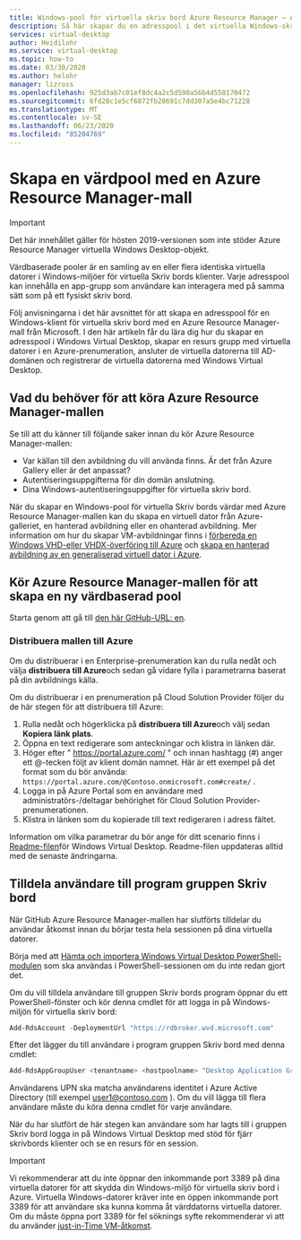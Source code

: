 ```yaml
---
title: Windows-pool för virtuella skriv bord Azure Resource Manager – Azure
description: Så här skapar du en adresspool i det virtuella Windows-skrivbordet med en Azure Resource Manager-mall.
services: virtual-desktop
author: Heidilohr
ms.service: virtual-desktop
ms.topic: how-to
ms.date: 03/30/2020
ms.author: helohr
manager: lizross
ms.openlocfilehash: 925d3ab7c01ef8dc4a2c5d590a56b4d558170472
ms.sourcegitcommit: 6fd28c1e5cf6872fb28691c7dd307a5e4bc71228
ms.translationtype: MT
ms.contentlocale: sv-SE
ms.lasthandoff: 06/23/2020
ms.locfileid: "85204769"
---
```

# <a name="create-a-host-pool-with-an-azure-resource-manager-template"></a>Skapa en värdpool med en Azure Resource Manager-mall

>[!IMPORTANT]
>Det här innehållet gäller för hösten 2019-versionen som inte stöder Azure Resource Manager virtuella Windows Desktop-objekt.

Värdbaserade pooler är en samling av en eller flera identiska virtuella datorer i Windows-miljöer för virtuella Skriv bords klienter. Varje adresspool kan innehålla en app-grupp som användare kan interagera med på samma sätt som på ett fysiskt skriv bord.

Följ anvisningarna i det här avsnittet för att skapa en adresspool för en Windows-klient för virtuella skriv bord med en Azure Resource Manager-mall från Microsoft. I den här artikeln får du lära dig hur du skapar en adresspool i Windows Virtual Desktop, skapar en resurs grupp med virtuella datorer i en Azure-prenumeration, ansluter de virtuella datorerna till AD-domänen och registrerar de virtuella datorerna med Windows Virtual Desktop.

## <a name="what-you-need-to-run-the-azure-resource-manager-template"></a>Vad du behöver för att köra Azure Resource Manager-mallen

Se till att du känner till följande saker innan du kör Azure Resource Manager-mallen:

- Var källan till den avbildning du vill använda finns. Är det från Azure Gallery eller är det anpassat?
- Autentiseringsuppgifterna för din domän anslutning.
- Dina Windows-autentiseringsuppgifter för virtuella skriv bord.

När du skapar en Windows-pool för virtuella Skriv bords värdar med Azure Resource Manager-mallen kan du skapa en virtuell dator från Azure-galleriet, en hanterad avbildning eller en ohanterad avbildning. Mer information om hur du skapar VM-avbildningar finns i [förbereda en Windows VHD-eller VHDX-överföring till Azure](../../virtual-machines/windows/prepare-for-upload-vhd-image.md) och [skapa en hanterad avbildning av en generaliserad virtuell dator i Azure](../../virtual-machines/windows/capture-image-resource.md).

## <a name="run-the-azure-resource-manager-template-for-provisioning-a-new-host-pool"></a>Kör Azure Resource Manager-mallen för att skapa en ny värdbaserad pool

Starta genom att gå till [den här GitHub-URL: en](https://github.com/Azure/RDS-Templates/tree/master/wvd-templates/Create%20and%20provision%20WVD%20host%20pool).

### <a name="deploy-the-template-to-azure"></a>Distribuera mallen till Azure

Om du distribuerar i en Enterprise-prenumeration kan du rulla nedåt och välja **distribuera till Azure**och sedan gå vidare fylla i parametrarna baserat på din avbildnings källa.

Om du distribuerar i en prenumeration på Cloud Solution Provider följer du de här stegen för att distribuera till Azure:

1. Rulla nedåt och högerklicka på **distribuera till Azure**och välj sedan **Kopiera länk plats**.
2. Öppna en text redigerare som anteckningar och klistra in länken där.
3. Höger efter " https://portal.azure.com/ " och innan hashtagg (#) anger ett @-tecken följt av klient domän namnet. Här är ett exempel på det format som du bör använda: `https://portal.azure.com/@Contoso.onmicrosoft.com#create/` .
4. Logga in på Azure Portal som en användare med administratörs-/deltagar behörighet för Cloud Solution Provider-prenumerationen.
5. Klistra in länken som du kopierade till text redigeraren i adress fältet.

Information om vilka parametrar du bör ange för ditt scenario finns i [Readme-filen](https://github.com/Azure/RDS-Templates/blob/master/wvd-templates/Create%20and%20provision%20WVD%20host%20pool/README.md)för Windows Virtual Desktop. Readme-filen uppdateras alltid med de senaste ändringarna.

## <a name="assign-users-to-the-desktop-application-group"></a>Tilldela användare till program gruppen Skriv bord

När GitHub Azure Resource Manager-mallen har slutförts tilldelar du användar åtkomst innan du börjar testa hela sessionen på dina virtuella datorer.

Börja med att [Hämta och importera Windows Virtual Desktop PowerShell-modulen](/powershell/windows-virtual-desktop/overview/) som ska användas i PowerShell-sessionen om du inte redan gjort det.

Om du vill tilldela användare till gruppen Skriv bords program öppnar du ett PowerShell-fönster och kör denna cmdlet för att logga in på Windows-miljön för virtuella skriv bord:

```powershell
Add-RdsAccount -DeploymentUrl "https://rdbroker.wvd.microsoft.com"
```

Efter det lägger du till användare i program gruppen Skriv bord med denna cmdlet:

```powershell
Add-RdsAppGroupUser <tenantname> <hostpoolname> "Desktop Application Group" -UserPrincipalName <userupn>
```

Användarens UPN ska matcha användarens identitet i Azure Active Directory (till exempel user1@contoso.com ). Om du vill lägga till flera användare måste du köra denna cmdlet för varje användare.

När du har slutfört de här stegen kan användare som har lagts till i gruppen Skriv bord logga in på Windows Virtual Desktop med stöd för fjärr skrivbords klienter och se en resurs för en session.

>[!IMPORTANT]
>Vi rekommenderar att du inte öppnar den inkommande port 3389 på dina virtuella datorer för att skydda din Windows-miljö för virtuella skriv bord i Azure. Virtuella Windows-datorer kräver inte en öppen inkommande port 3389 för att användare ska kunna komma åt värddatorns virtuella datorer. Om du måste öppna port 3389 för fel söknings syfte rekommenderar vi att du använder [just-in-Time VM-åtkomst](../../security-center/security-center-just-in-time.md).